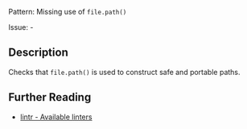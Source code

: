 Pattern: Missing use of `file.path()`

Issue: -

## Description

Checks that `file.path()` is used to construct safe and portable paths.

## Further Reading

* [lintr - Available linters](https://lintr.r-lib.org/reference/index.html)